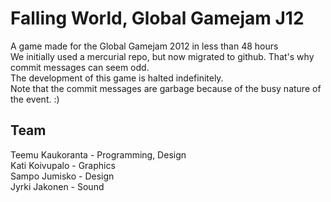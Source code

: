 Falling World, Global Gamejam J12
============

A game made for the Global Gamejam 2012 in less than 48 hours   
We initially used a mercurial repo, but now migrated to github. That's why commit messages can seem odd.   
The development of this game is halted indefinitely.   
Note that the commit messages are garbage because of the busy nature of the event. :)   


Team
----

Teemu Kaukoranta - Programming, Design   
Kati Koivupalo - Graphics   
Sampo Jumisko - Design   
Jyrki Jakonen - Sound   
